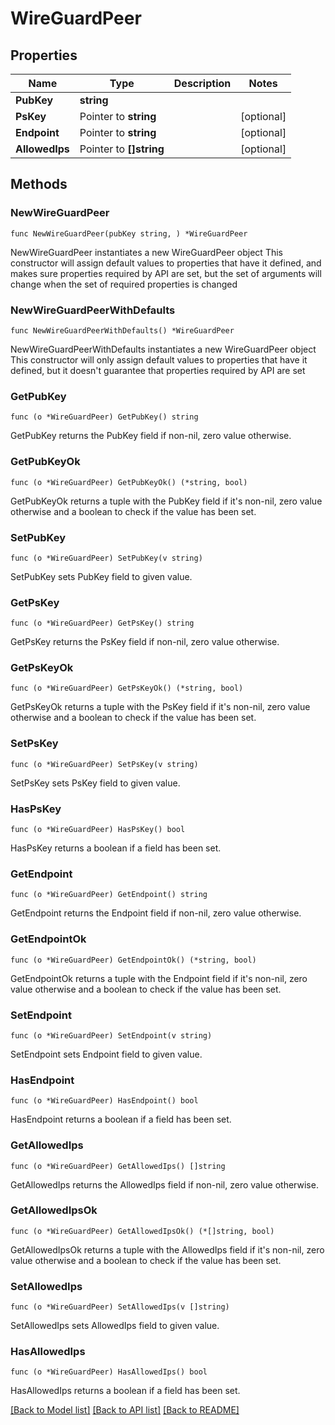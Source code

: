 # WireGuardPeer

## Properties

Name | Type | Description | Notes
------------ | ------------- | ------------- | -------------
**PubKey** | **string** |  | 
**PsKey** | Pointer to **string** |  | [optional] 
**Endpoint** | Pointer to **string** |  | [optional] 
**AllowedIps** | Pointer to **[]string** |  | [optional] 

## Methods

### NewWireGuardPeer

`func NewWireGuardPeer(pubKey string, ) *WireGuardPeer`

NewWireGuardPeer instantiates a new WireGuardPeer object
This constructor will assign default values to properties that have it defined,
and makes sure properties required by API are set, but the set of arguments
will change when the set of required properties is changed

### NewWireGuardPeerWithDefaults

`func NewWireGuardPeerWithDefaults() *WireGuardPeer`

NewWireGuardPeerWithDefaults instantiates a new WireGuardPeer object
This constructor will only assign default values to properties that have it defined,
but it doesn't guarantee that properties required by API are set

### GetPubKey

`func (o *WireGuardPeer) GetPubKey() string`

GetPubKey returns the PubKey field if non-nil, zero value otherwise.

### GetPubKeyOk

`func (o *WireGuardPeer) GetPubKeyOk() (*string, bool)`

GetPubKeyOk returns a tuple with the PubKey field if it's non-nil, zero value otherwise
and a boolean to check if the value has been set.

### SetPubKey

`func (o *WireGuardPeer) SetPubKey(v string)`

SetPubKey sets PubKey field to given value.


### GetPsKey

`func (o *WireGuardPeer) GetPsKey() string`

GetPsKey returns the PsKey field if non-nil, zero value otherwise.

### GetPsKeyOk

`func (o *WireGuardPeer) GetPsKeyOk() (*string, bool)`

GetPsKeyOk returns a tuple with the PsKey field if it's non-nil, zero value otherwise
and a boolean to check if the value has been set.

### SetPsKey

`func (o *WireGuardPeer) SetPsKey(v string)`

SetPsKey sets PsKey field to given value.

### HasPsKey

`func (o *WireGuardPeer) HasPsKey() bool`

HasPsKey returns a boolean if a field has been set.

### GetEndpoint

`func (o *WireGuardPeer) GetEndpoint() string`

GetEndpoint returns the Endpoint field if non-nil, zero value otherwise.

### GetEndpointOk

`func (o *WireGuardPeer) GetEndpointOk() (*string, bool)`

GetEndpointOk returns a tuple with the Endpoint field if it's non-nil, zero value otherwise
and a boolean to check if the value has been set.

### SetEndpoint

`func (o *WireGuardPeer) SetEndpoint(v string)`

SetEndpoint sets Endpoint field to given value.

### HasEndpoint

`func (o *WireGuardPeer) HasEndpoint() bool`

HasEndpoint returns a boolean if a field has been set.

### GetAllowedIps

`func (o *WireGuardPeer) GetAllowedIps() []string`

GetAllowedIps returns the AllowedIps field if non-nil, zero value otherwise.

### GetAllowedIpsOk

`func (o *WireGuardPeer) GetAllowedIpsOk() (*[]string, bool)`

GetAllowedIpsOk returns a tuple with the AllowedIps field if it's non-nil, zero value otherwise
and a boolean to check if the value has been set.

### SetAllowedIps

`func (o *WireGuardPeer) SetAllowedIps(v []string)`

SetAllowedIps sets AllowedIps field to given value.

### HasAllowedIps

`func (o *WireGuardPeer) HasAllowedIps() bool`

HasAllowedIps returns a boolean if a field has been set.


[[Back to Model list]](../README.md#documentation-for-models) [[Back to API list]](../README.md#documentation-for-api-endpoints) [[Back to README]](../README.md)


